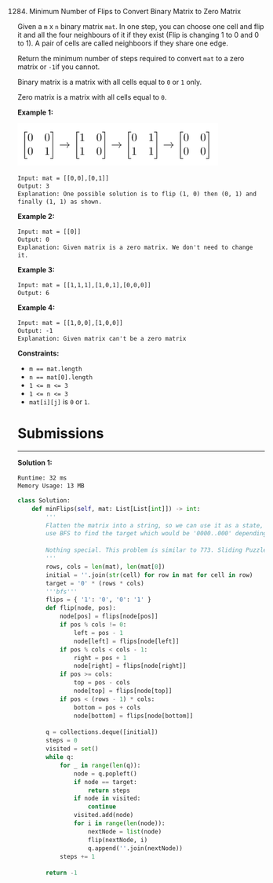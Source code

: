 1284. Minimum Number of Flips to Convert Binary Matrix to Zero Matrix

Given a `m` x `n` binary matrix `mat`. In one step, you can choose one cell and flip it and all the four neighbours of it if they exist (Flip is changing 1 to 0 and 0 to 1). A pair of cells are called neighboors if they share one edge.

Return the minimum number of steps required to convert `mat` to a zero matrix or `-1`if you cannot.

Binary matrix is a matrix with all cells equal to `0` or `1` only.

Zero matrix is a matrix with all cells equal to `0`.

**Example 1:**

![1284_matrix.png](img/1284_matrix.png)

```
Input: mat = [[0,0],[0,1]]
Output: 3
Explanation: One possible solution is to flip (1, 0) then (0, 1) and finally (1, 1) as shown.
```

**Example 2:**
```
Input: mat = [[0]]
Output: 0
Explanation: Given matrix is a zero matrix. We don't need to change it.
```

**Example 3:**
```
Input: mat = [[1,1,1],[1,0,1],[0,0,0]]
Output: 6
```

**Example 4:**
```
Input: mat = [[1,0,0],[1,0,0]]
Output: -1
Explanation: Given matrix can't be a zero matrix
```

**Constraints:**

* `m == mat.length`
* `n == mat[0].length`
* `1 <= m <= 3`
* `1 <= n <= 3`
* `mat[i][j]` is `0` or `1`.

# Submissions
---
**Solution 1:**
```
Runtime: 32 ms
Memory Usage: 13 MB
```
```python
class Solution:
    def minFlips(self, mat: List[List[int]]) -> int:
        '''
        Flatten the matrix into a string, so we can use it as a state, then
        use BFS to find the target which would be '0000..000' depending on the size of the matrix.
        
        Nothing special. This problem is similar to 773. Sliding Puzzle.
        '''
        rows, cols = len(mat), len(mat[0])
        initial = ''.join(str(cell) for row in mat for cell in row)
        target = '0' * (rows * cols)
        '''bfs'''
        flips = { '1': '0', '0': '1' }
        def flip(node, pos):
            node[pos] = flips[node[pos]]
            if pos % cols != 0:
                left = pos - 1
                node[left] = flips[node[left]]
            if pos % cols < cols - 1:
                right = pos + 1
                node[right] = flips[node[right]]
            if pos >= cols:
                top = pos - cols
                node[top] = flips[node[top]]
            if pos < (rows - 1) * cols:
                bottom = pos + cols
                node[bottom] = flips[node[bottom]]
        
        q = collections.deque([initial])
        steps = 0
        visited = set()
        while q:
            for _ in range(len(q)):
                node = q.popleft()
                if node == target:
                    return steps
                if node in visited:
                    continue
                visited.add(node)
                for i in range(len(node)):
                    nextNode = list(node)
                    flip(nextNode, i)
                    q.append(''.join(nextNode))
            steps += 1

        return -1
```